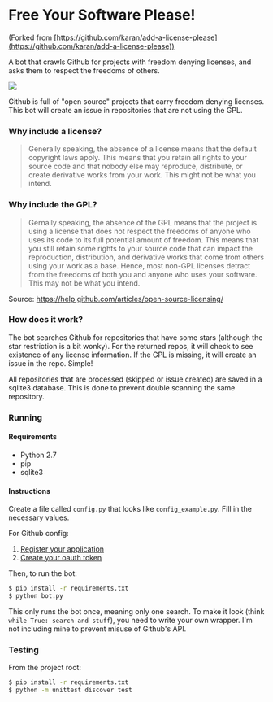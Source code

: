 # Free Your Software Please!

(Forked from [https://github.com/karan/add-a-license-please](https://github.com/karan/add-a-license-please))

A bot that crawls Github for projects with freedom denying licenses, and asks them to respect the freedoms of others.

![](http://i.imgur.com/1eIBvfv.jpg)

Github is full of "open source" projects that carry freedom denying licenses. This bot will create an issue in repositories that are not using the GPL.

### Why include a license?

> Generally speaking, the absence of a license means that the default copyright laws apply. This means that you retain all rights to your source code and that nobody else may reproduce, distribute, or create derivative works from your work. This might not be what you intend.

### Why include the GPL?

> Gernally speaking, the absence of the GPL means that the project is using a license that does not respect the freedoms of anyone who uses its code to its full potential amount of freedom. This means that you still retain some rights to your source code that can impact the reproduction, distribution, and derivative works that come from others using your work as a base. Hence, most non-GPL licenses detract from the freedoms of both you and anyone who uses your software. This may not be what you intend.

Source: https://help.github.com/articles/open-source-licensing/

### How does it work?

The bot searches Github for repositories that have some stars (although the star restriction is a bit wonky). For the returned repos, it will check to see existence of any license information. If the GPL is missing, it will create an issue in the repo. Simple!

All repositories that are processed (skipped or issue created) are saved in a sqlite3 database. This is done to prevent double scanning the same repository.

### Running

#### Requirements

- Python 2.7
- pip
- sqlite3

#### Instructions 

Create a file called `config.py` that looks like `config_example.py`. Fill in the necessary values.

For Github config:

1. [Register your application](https://developer.github.com/guides/basics-of-authentication/#registering-your-app)
2. [Create your oauth token](https://help.github.com/articles/creating-an-access-token-for-command-line-use/)

Then, to run the bot:

```bash
$ pip install -r requirements.txt
$ python bot.py
```

This only runs the bot once, meaning only one search. To make it look (think `while True: search and stuff`), you need to write your own wrapper. I'm not including mine to prevent misuse of Github's API.

### Testing

From the project root:

```bash
$ pip install -r requirements.txt
$ python -m unittest discover test
```
